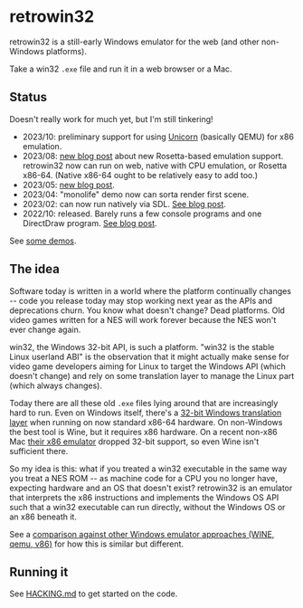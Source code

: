 # retrowin32

retrowin32 is a still-early Windows emulator for the web (and other non-Windows platforms).

Take a win32 `.exe` file and run it in a web browser or a Mac.

## Status

Doesn't really work for much yet, but I'm still tinkering!

- 2023/10: preliminary support for using
  [Unicorn](https://www.unicorn-engine.org/) (basically QEMU) for x86 emulation.
- 2023/08:
  [new blog post](https://neugierig.org/software/blog/2023/08/x86-x64-aarch64.html)
  about new Rosetta-based emulation support. retrowin32 now can run on web,
  native with CPU emulation, or Rosetta x86-64. (Native x86-64 ought to be
  relatively easy to add too.)
- 2023/05:
  [new blog post](https://neugierig.org/software/blog/2023/05/retrowin32-async-dll-tracing-zig.html).
- 2023/04: "monolife" demo now can sorta render first scene.
- 2023/02: can now run natively via SDL.
  [See blog post](https://neugierig.org/software/blog/2023/02/retrowin32-progress.html).
- 2022/10: released. Barely runs a few console programs and one DirectDraw
  program.
  [See blog post](https://neugierig.org/software/blog/2022/10/retrowin32.html).

See [some demos](https://evmar.github.io/retrowin32/).

## The idea

Software today is written in a world where the platform continually changes --
code you release today may stop working next year as the APIs and deprecations
churn. You know what doesn't change? Dead platforms. Old video games written for
a NES will work forever because the NES won't ever change again.

win32, the Windows 32-bit API, is such a platform. "win32 is the stable Linux
userland ABI" is the observation that it might actually make sense for video
game developers aiming for Linux to target the Windows API (which doesn't
change) and rely on some translation layer to manage the Linux part (which
always changes).

Today there are all these old `.exe` files lying around that are increasingly
hard to run. Even on Windows itself, there's a
[32-bit Windows translation layer](https://en.wikipedia.org/wiki/WoW64) when
running on now standard x86-64 hardware. On non-Windows the best tool is Wine,
but it requires x86 hardware. On a recent non-x86 Mac
[their x86 emulator](https://en.wikipedia.org/wiki/Rosetta_(software)) dropped
32-bit support, so even Wine isn't sufficient there.

So my idea is this: what if you treated a win32 executable in the same way you
treat a NES ROM -- as machine code for a CPU you no longer have, expecting
hardware and an OS that doesn't exist? retrowin32 is an emulator that interprets
the x86 instructions and implements the Windows OS API such that a win32
executable can run directly, without the Windows OS or an x86 beneath it.

See a
[comparison against other Windows emulator approaches (WINE, qemu, v86)](doc/comparison.md)
for how this is similar but different.

## Running it

See [HACKING.md](HACKING.md) to get started on the code.

